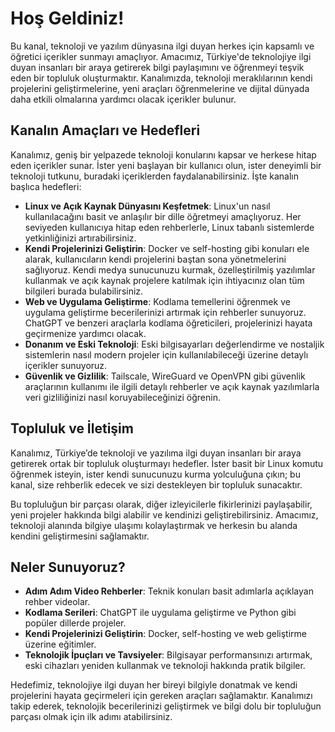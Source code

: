 # Hoş Geldiniz!

Bu kanal, teknoloji ve yazılım dünyasına ilgi duyan herkes için kapsamlı ve öğretici içerikler sunmayı amaçlıyor. Amacımız, Türkiye'de teknolojiye ilgi duyan insanları bir araya getirerek bilgi paylaşımını ve öğrenmeyi teşvik eden bir topluluk oluşturmaktır. Kanalımızda, teknoloji meraklılarının kendi projelerini geliştirmelerine, yeni araçları öğrenmelerine ve dijital dünyada daha etkili olmalarına yardımcı olacak içerikler bulunur.

## Kanalın Amaçları ve Hedefleri
Kanalımız, geniş bir yelpazede teknoloji konularını kapsar ve herkese hitap eden içerikler sunar. İster yeni başlayan bir kullanıcı olun, ister deneyimli bir teknoloji tutkunu, buradaki içeriklerden faydalanabilirsiniz. İşte kanalın başlıca hedefleri:

- **Linux ve Açık Kaynak Dünyasını Keşfetmek**: Linux'un nasıl kullanılacağını basit ve anlaşılır bir dille öğretmeyi amaçlıyoruz. Her seviyeden kullanıcıya hitap eden rehberlerle, Linux tabanlı sistemlerde yetkinliğinizi artırabilirsiniz.
- **Kendi Projelerinizi Geliştirin**: Docker ve self-hosting gibi konuları ele alarak, kullanıcıların kendi projelerini baştan sona yönetmelerini sağlıyoruz. Kendi medya sunucunuzu kurmak, özelleştirilmiş yazılımlar kullanmak ve açık kaynak projelere katılmak için ihtiyacınız olan tüm bilgileri burada bulabilirsiniz.
- **Web ve Uygulama Geliştirme**: Kodlama temellerini öğrenmek ve uygulama geliştirme becerilerinizi artırmak için rehberler sunuyoruz. ChatGPT ve benzeri araçlarla kodlama öğreticileri, projelerinizi hayata geçirmenize yardımcı olacak.
- **Donanım ve Eski Teknoloji**: Eski bilgisayarları değerlendirme ve nostaljik sistemlerin nasıl modern projeler için kullanılabileceği üzerine detaylı içerikler sunuyoruz.
- **Güvenlik ve Gizlilik**: Tailscale, WireGuard ve OpenVPN gibi güvenlik araçlarının kullanımı ile ilgili detaylı rehberler ve açık kaynak yazılımlarla veri gizliliğinizi nasıl koruyabileceğinizi öğrenin.

## Topluluk ve İletişim
Kanalımız, Türkiye’de teknoloji ve yazılıma ilgi duyan insanları bir araya getirerek ortak bir topluluk oluşturmayı hedefler. İster basit bir Linux komutu öğrenmek isteyin, ister kendi sunucunuzu kurma yolculuğuna çıkın; bu kanal, size rehberlik edecek ve sizi destekleyen bir topluluk sunacaktır.

Bu topluluğun bir parçası olarak, diğer izleyicilerle fikirlerinizi paylaşabilir, yeni projeler hakkında bilgi alabilir ve kendinizi geliştirebilirsiniz. Amacımız, teknoloji alanında bilgiye ulaşımı kolaylaştırmak ve herkesin bu alanda kendini geliştirmesini sağlamaktır.

## Neler Sunuyoruz?
- **Adım Adım Video Rehberler**: Teknik konuları basit adımlarla açıklayan rehber videolar.
- **Kodlama Serileri**: ChatGPT ile uygulama geliştirme ve Python gibi popüler dillerde projeler.
- **Kendi Projelerinizi Geliştirin**: Docker, self-hosting ve web geliştirme üzerine eğitimler.
- **Teknolojik İpuçları ve Tavsiyeler**: Bilgisayar performansınızı artırmak, eski cihazları yeniden kullanmak ve teknoloji hakkında pratik bilgiler.

Hedefimiz, teknolojiye ilgi duyan her bireyi bilgiyle donatmak ve kendi projelerini hayata geçirmeleri için gereken araçları sağlamaktır. Kanalımızı takip ederek, teknolojik becerilerinizi geliştirmek ve bilgi dolu bir topluluğun parçası olmak için ilk adımı atabilirsiniz.

